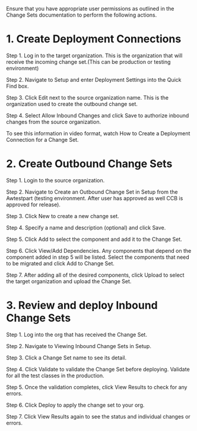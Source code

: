 Ensure that you have appropriate user permissions as outlined in the Change Sets documentation to perform the following actions.

# 1.  Create Deployment Connections

Step 1.  Log in to the target organization. This is the organization that will receive the incoming change set.(This can be production or testing environment)

Step 2.  Navigate to Setup and enter Deployment Settings into the Quick Find box.

Step 3.  Click Edit next to the source organization name. This is the organization used to create the outbound change set.

Step 4.  Select Allow Inbound Changes and click Save to authorize inbound changes from the source organization.

To see this information in video format, watch How to Create a Deployment Connection for a Change Set.
 
# 2.  Create Outbound Change Sets

Step 1. Login to the source organization.

Step 2. Navigate to Create an Outbound Change Set in Setup from the Awtestpart (testing environment. After user has approved as well CCB is approved for release).

Step 3. Click New to create a new change set.

Step 4. Specify a name and description (optional) and click Save.

Step 5. Click Add to select the component and add it to the Change Set.

Step 6. Click View/Add Dependencies.
Any components that depend on the component added in step 5 will be listed. Select the components that need to be migrated and click Add to Change Set.

Step 7. After adding all of the desired components, click Upload to select the target organization and upload the Change Set.
 
# 3.  Review and deploy Inbound Change Sets

Step 1. Log into the org that has received the Change Set.

Step 2. Navigate to Viewing Inbound Change Sets in Setup.

Step 3. Click a Change Set name to see its detail.

Step 4. Click Validate to validate the Change Set before deploying. Validate for all the test classes in the production.

Step 5. Once the validation completes, click View Results to check for any errors. 

Step 6. Click Deploy to apply the change set to your org.

Step 7. Click View Results again to see the status and individual changes or errors.
